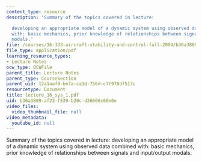 ```yaml
---
content_type: resource
description: 'Summary of the topics covered in lecture:

  developing an appropriate model of a dynamic system using observed data combined
  with: basic mechanics, prior knowledge of relationships between signals and input/output
  modals.'
file: /courses/16-333-aircraft-stability-and-control-fall-2004/b36a3809af23f539b20cd26606c60e6e_lecture_16_sys_1.pdf
file_type: application/pdf
learning_resource_types:
- Lecture Notes
ocw_type: OCWFile
parent_title: Lecture Notes
parent_type: CourseSection
parent_uid: 12a1aaf9-be7a-ca1d-756d-c7f978d7513c
resourcetype: Document
title: lecture_16_sys_1.pdf
uid: b36a3809-af23-f539-b20c-d26606c60e6e
video_files:
  video_thumbnail_file: null
video_metadata:
  youtube_id: null
---
```

Summary of the topics covered in lecture:
developing an appropriate model of a dynamic system using observed data combined with: basic mechanics, prior knowledge of relationships between signals and input/output modals.

